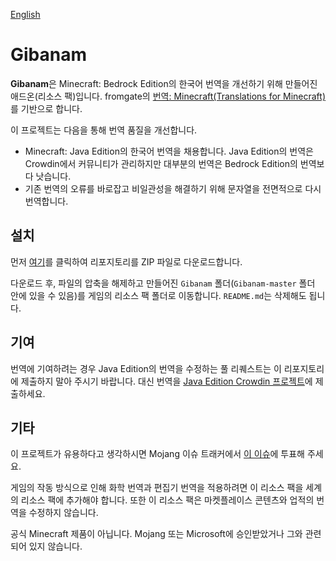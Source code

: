 [English](README_EN.md)

# Gibanam


**Gibanam**은 Minecraft: Bedrock Edition의 한국어 번역을 개선하기 위해 만들어진 애드온(리소스 팩)입니다. fromgate의 [번역: Minecraft(Translations for Minecraft)](https://github.com/fromgate/TranslationsForMinecraft)를 기반으로 합니다.

이 프로젝트는 다음을 통해 번역 품질을 개선합니다.

- Minecraft: Java Edition의 한국어 번역을 채용합니다. Java Edition의 번역은 Crowdin에서 커뮤니티가 관리하지만 대부분의 번역은 Bedrock Edition의 번역보다 낫습니다.
- 기존 번역의 오류를 바로잡고 비일관성을 해결하기 위해 문자열을 전면적으로 다시 번역합니다.


## 설치
먼저 [여기](https://github.com/Johnmacrocraft/Gibanam/archive/refs/heads/master.zip)를 클릭하여 리포지토리를 ZIP 파일로 다운로드합니다.

다운로드 후, 파일의 압축을 해제하고 만들어진 `Gibanam` 폴더(`Gibanam-master` 폴더 안에 있을 수 있음)를 게임의 리소스 팩 폴더로 이동합니다. `README.md`는 삭제해도 됩니다.


## 기여
번역에 기여하려는 경우 Java Edition의 번역을 수정하는 풀 리퀘스트는 이 리포지토리에 제출하지 말아 주시기 바랍니다. 대신 번역을 [Java Edition Crowdin 프로젝트](https://crowdin.com/project/minecraft)에 제출하세요.


## 기타
이 프로젝트가 유용하다고 생각하시면 Mojang 이슈 트래커에서 [이 이슈](https://bugs.mojang.com/browse/MCPE/issues/MCPE-176901)에 투표해 주세요.

게임의 작동 방식으로 인해 화학 번역과 편집기 번역을 적용하려면 이 리소스 팩을 세계의 리소스 팩에 추가해야 합니다. 또한 이 리소스 팩은 마켓플레이스 콘텐츠와 업적의 번역을 수정하지 않습니다.

공식 Minecraft 제품이 아닙니다. Mojang 또는 Microsoft에 승인받았거나 그와 관련되어 있지 않습니다.
